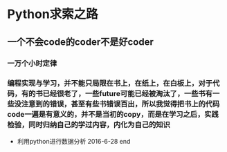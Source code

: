 # Python求索之路
## 一个不会code的coder不是好coder
### 一万个小时定律
### 编程实现与学习，并不能只局限在书上，在纸上，在白板上，对于代码，有的书已经很老了，一些future可能已经被淘汰了，一些书有一些没注意到的错误，甚至有些书错误百出，所以我觉得把书上的代码code一遍是有意义的，并不是当初的copy，而是在学习之后，实践检验，同时归纳自己的学过内容，内化为自己的知识
* 利用python进行数据分析 2016-6-28 end
